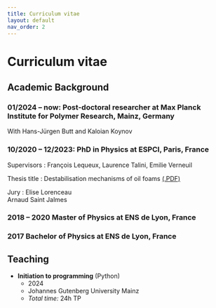 ```yaml
---
title: Curriculum vitae
layout: default
nav_order: 2
---
```

# Curriculum vitae



## Academic Background



### 01/2024 – now: Post-doctoral researcher at Max Planck Institute for Polymer Research, Mainz, Germany

With Hans-Jürgen Butt and Kaloian Koynov



### 10/2020 – 12/2023: PhD in Physics at ESPCI, Paris, France

Supervisors
: François Lequeux, Laurence Talini, Emilie Verneuil

Thesis title
: Destabilisation mechanisms of oil foams [(.PDF)](res/thesis.pdf)

Jury
: Elise Lorenceau    
  Arnaud Saint Jalmes    


### 2018 – 2020 Master of Physics at ENS de Lyon, France


### 2017 Bachelor of Physics at ENS de Lyon, France


## Teaching

- **Initiation to programming** (Python)
  - 2024
  - Johannes Gutenberg University Mainz
  - *Total time:* 24h TP

